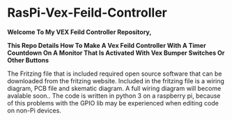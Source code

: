 # RasPi-Vex-Feild-Controller
**Welcome To My VEX Feild Controller Repository,**

**This Repo Details How To Make A Vex Feild Controller With A Timer Countdown On A Monitor That Is Activated With Vex Bumper Switches Or Other Buttons**


The Fritzing file that is included required open source software that can be downloaded from the fritzing website.  Included in the fritzing file is a wiring diagram, PCB file and skematic diagram.  A full wiring diagram will become avalable soon..  The code is written in python 3 on a raspberry pi, because of this problems with the GPIO lib may be experienced when editing code on non-Pi devices.
